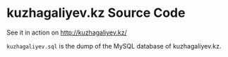 kuzhagaliyev.kz Source Code
============

See it in action on http://kuzhagaliyev.kz/

`kuzhagaliyev.sql` is the dump of the MySQL database of kuzhagaliyev.kz.